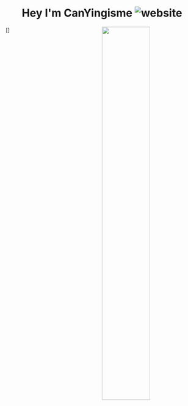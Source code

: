 <h1 align="center">Hey I'm CanYingisme <img src="https://img.shields.io/badge/Language-Java-orange" alt="website"/></h1>  
[<img align="right" width="50%" src="https://github-readme-stats.vercel.app/api?username=ouuan&theme=dark&show_icons=true">]
<!--
**CanYingisme-Git/CanYingisme-Git** is a ✨ _special_ ✨ repository because its `README.md` (this file) appears on your GitHub profile.

Here are some ideas to get you started:

- 🔭 I’m currently working on ...
- 🌱 I’m currently learning ...
- 👯 I’m looking to collaborate on ...
- 🤔 I’m looking for help with ...
- 💬 Ask me about ...
- 📫 How to reach me: ...
- 😄 Pronouns: ...
- ⚡ Fun fact: ...
-->
